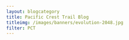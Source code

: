 ```yaml
---
layout: blogcategory
title: Pacific Crest Trail Blog
titleimg: /images/banners/evolution-2048.jpg
filter: PCT
---
```

